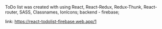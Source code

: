 ToDo list was created with using React, React-Redux, Redux-Thunk, React-router, SASS, Classnames, IonIcons;
backend - firebase;

link:
https://react-todolist-firebase.web.app/1